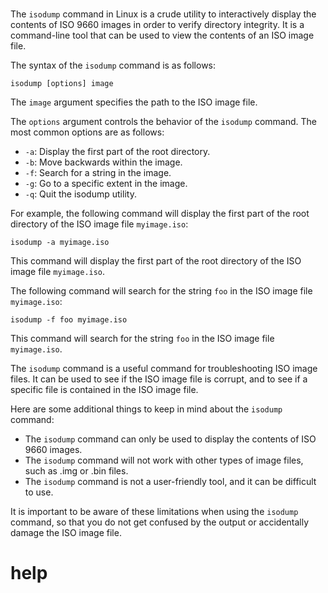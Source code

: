 # 

 The `isodump` command in Linux is a crude utility to interactively display the contents of ISO 9660 images in order to verify directory integrity. It is a command-line tool that can be used to view the contents of an ISO image file.

The syntax of the `isodump` command is as follows:

```
isodump [options] image
```

The `image` argument specifies the path to the ISO image file.

The `options` argument controls the behavior of the `isodump` command. The most common options are as follows:

* `-a`: Display the first part of the root directory.
* `-b`: Move backwards within the image.
* `-f`: Search for a string in the image.
* `-g`: Go to a specific extent in the image.
* `-q`: Quit the isodump utility.

For example, the following command will display the first part of the root directory of the ISO image file `myimage.iso`:

```
isodump -a myimage.iso
```

This command will display the first part of the root directory of the ISO image file `myimage.iso`.

The following command will search for the string `foo` in the ISO image file `myimage.iso`:

```
isodump -f foo myimage.iso
```

This command will search for the string `foo` in the ISO image file `myimage.iso`.

The `isodump` command is a useful command for troubleshooting ISO image files. It can be used to see if the ISO image file is corrupt, and to see if a specific file is contained in the ISO image file.

Here are some additional things to keep in mind about the `isodump` command:

* The `isodump` command can only be used to display the contents of ISO 9660 images.
* The `isodump` command will not work with other types of image files, such as .img or .bin files.
* The `isodump` command is not a user-friendly tool, and it can be difficult to use.

It is important to be aware of these limitations when using the `isodump` command, so that you do not get confused by the output or accidentally damage the ISO image file.



# help 

```

```
